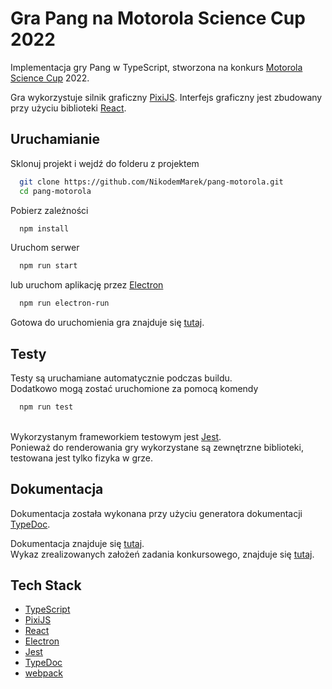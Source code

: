 
# Gra Pang na Motorola Science Cup 2022

Implementacja gry Pang w TypeScript, stworzona na konkurs [Motorola Science Cup](https://science-cup.pl/) 2022.

Gra wykorzystuje silnik graficzny [PixiJS](https://pixijs.com/).
Interfejs graficzny jest zbudowany przy użyciu biblioteki [React](https://reactjs.org/).

## Uruchamianie

Sklonuj projekt i wejdź do folderu z projektem

```bash
  git clone https://github.com/NikodemMarek/pang-motorola.git
  cd pang-motorola
```

Pobierz zależności

```bash
  npm install
```

Uruchom serwer

```bash
  npm run start
```

lub uruchom aplikację przez [Electron](https://www.electronjs.org/)

```bash
  npm run electron-run
```

Gotowa do uruchomienia gra znajduje się [tutaj](https://github.com/NikodemMarek/pang-motorola/tree/build/build).

## Testy

Testy są uruchamiane automatycznie podczas buildu.  
Dodatkowo mogą zostać uruchomione za pomocą komendy

```bash
  npm run test
```

&nbsp;  
Wykorzystanym frameworkiem testowym jest [Jest](https://jestjs.io/).  
Ponieważ do renderowania gry wykorzystane są zewnętrzne biblioteki, testowana jest tylko fizyka w grze.

## Dokumentacja

Dokumentacja została wykonana przy użyciu generatora dokumentacji [TypeDoc](https://typedoc.org/).

Dokumentacja znajduje się [tutaj](https://nikodemmarek.github.io/pang-motorola/).  
Wykaz zrealizowanych założeń zadania konkursowego, znajduje się [tutaj](https://github.com/NikodemMarek/pang-motorola/wiki/Za%C5%82o%C5%BCenia-konkursowe).
## Tech Stack

- [TypeScript](https://www.typescriptlang.org/)
- [PixiJS](https://pixijs.com/)
- [React](https://reactjs.org/)
- [Electron](https://www.electronjs.org/)
- [Jest](https://jestjs.io/)
- [TypeDoc](https://typedoc.org/)
- [webpack](https://webpack.js.org/)
